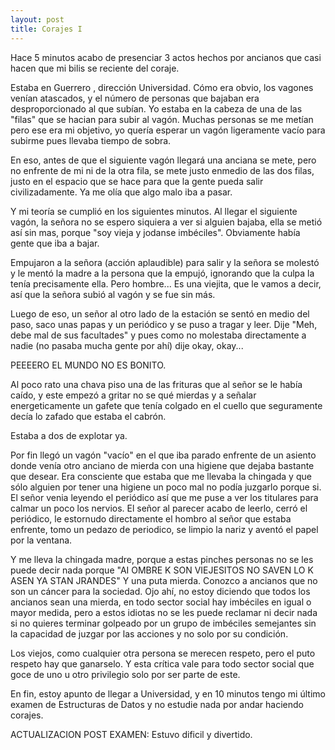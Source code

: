 ```yaml
---
layout: post
title: Corajes I
---
```

Hace 5 minutos acabo de presenciar 3 actos hechos por ancianos que casi hacen que mi bilis se reciente del coraje.

Estaba en Guerrero , dirección Universidad. Cómo era obvio, los vagones venían atascados, y el número de personas que bajaban era desproporcionado al que subían. Yo estaba en la cabeza de una de las "filas" que se hacian para subir al vagón. Muchas personas se me metían pero ese era mi objetivo, yo quería esperar un vagón ligeramente vacío para subirme pues llevaba tiempo de sobra.

En eso, antes de que el siguiente vagón llegará una anciana se mete, pero no enfrente de mi ni de la otra fila, se mete justo enmedio de las dos filas, justo en el espacio que se hace para que la gente pueda salir civilizadamente. Ya me olía que algo malo iba a pasar.

Y mi teoría se cumplió en los siguientes minutos. Al llegar el siguiente vagón, la señora no se espero siquiera a ver si alguien bajaba, ella se metió así sin mas, porque "soy vieja y jodanse imbéciles". Obviamente había gente que iba a bajar.

Empujaron a la señora (acción aplaudible) para salir y la señora se molestó y le mentó la madre a la persona que la empujó, ignorando que la culpa la tenía precisamente ella. Pero hombre... Es una viejita, que le vamos a decir, así que la señora subió al vagón y se fue sin más.

Luego de eso, un señor al otro lado de la estación se sentó en medio del paso, saco unas papas y un periódico y se puso a tragar y leer. Dije "Meh, debe mal de sus facultades" y pues como no molestaba directamente a nadie (no pasaba mucha gente por ahí) dije okay, okay...

PEEEERO EL MUNDO NO ES BONITO.

Al poco rato una chava piso una de las frituras que al señor se le había caído, y este empezó a gritar no se qué mierdas y a señalar energeticamente un gafete que tenía colgado en el cuello que seguramente decía lo zafado que estaba el cabrón.

Estaba a dos de explotar ya.

Por fin llegó un vagón "vacío" en el que iba parado enfrente de un asiento donde venía otro anciano de mierda con una higiene que dejaba bastante que desear. Era consciente que estaba que me llevaba la chingada y que sólo alguien por tener una higiene un poco mal no podía juzgarlo porque si. El señor venia leyendo el periódico así que me puse a ver los titulares para calmar un poco los nervios. El señor al parecer acabo de leerlo, cerró el periódico, le estornudo directamente el hombro al señor que estaba enfrente, tomo un pedazo de periodico, se limpio la nariz y aventó el papel por la ventana.

Y me lleva la chingada madre, porque a estas pinches personas no se les puede decir nada porque "AI OMBRE K SON VIEJESITOS NO SAVEN LO K ASEN YA STAN JRANDES" Y una puta mierda. Conozco a ancianos que no son un cáncer para la sociedad. Ojo ahí, no estoy diciendo que todos los ancianos sean una mierda, en todo sector social hay imbéciles en igual o mayor medida, pero a estos idiotas no se les puede reclamar ni decir nada si no quieres terminar golpeado por un grupo de imbéciles semejantes sin la capacidad de juzgar por las acciones y no solo por su condición.

Los viejos, como cualquier otra persona se merecen respeto, pero el puto respeto hay que ganarselo. Y esta crítica vale para todo sector social que goce de uno u otro privilegio solo por ser parte de este.

En fin, estoy apunto de llegar a Universidad, y en 10 minutos tengo mi último examen de Estructuras de Datos y no estudie nada por andar haciendo corajes.

ACTUALIZACION POST EXAMEN: Estuvo dificil y divertido.
